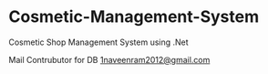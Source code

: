 # Cosmetic-Management-System
Cosmetic Shop Management System using .Net


Mail Contrubutor for DB 1naveenram2012@gmail.com
